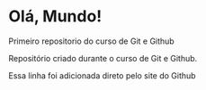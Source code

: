 # Olá, Mundo!
 Primeiro repositorio do curso de Git e Github

Repositório criado durante o curso de Git e Github.

Essa linha foi adicionada direto pelo site do Github
